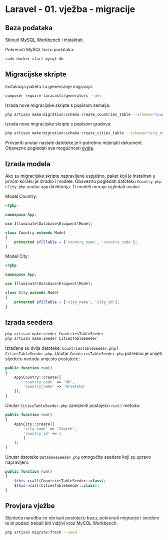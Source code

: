 # Laravel - 01. vježba - migracije

## Baza podataka

Skinuti [MySQL Workbench](https://dev.mysql.com/get/Downloads/MySQLGUITools/mysql-workbench-community_8.0.13-1ubuntu18.10_amd64.deb) i instalirati.

Pokrenuti MySQL bazu podataka:
```bash
sudo docker start mysql-db
```

## Migracijske skripte

Instalacija paketa za generiranje migracija:
```bash
composer require laracasts/generators --dev
```
Izrada nove migracijske skripte s popisom zemalja:
```bash
php artisan make:migration:schema create_countries_table --schema="country_code:string:unique, country_name:string"
```

Izrada nove migracijske skripte s popisom gradova:
```bash
php artisan make:migration:schema create_cities_table --schema="city_name:string, country_id:unsignedInteger:foreign"
```

Provjeriti unutar nastale datoteke je li potrebno mijenjati dokument. Obavezno pogledati sve mogućnosti [ovdje](https://laravel.com/docs/5.7/migrations#columns).

## Izrada modela

Ako su migracijske skripte napravljene uspješno, paket koji je instaliran u prvom koraku je izradio i modele. Obavezno pogledati datoteku `Country.php` i `City.php` unutar `app` direktorija. Ti modeli moraju izgledati ovako:

Model Country:

```php
<?php

namespace App;

use Illuminate\Database\Eloquent\Model;

class Country extends Model
{
    protected $fillable = ['country_name', 'country_code'];
}
```

Model City:

```php
<?php

namespace App;

use Illuminate\Database\Eloquent\Model;

class City extends Model
{
    protected $fillable = ['city_name', 'city_id'];
}
```

## Izrada seedera
```bash
php artisan make:seeder CountriesTableSeeder
php artisan make:seeder CitiesTableSeeder
```

Izrađene su dvije datoteke: `CountriesTableSeeder.php` i `CitiesTableSeeder.php`. Unutar `CountriesTableSeeder.php` potrebno je unijeti sljedeću metodu umjesto postojeće:

```php
public function run()
{
    App\Country::create([
        'country_code' => 'HR',
        'country_name' => 'Hrvatska'
    ]);
}
```
Unutar `CitiesTableSeeder.php` zamijeniti postojeću `run()` metodu:

```php
public function run()
{
    App\City::create([
        'city_name' => 'Zagreb',
        'country_id' => 1
        ]
    );
}
```

Unutar datoteke `DatabaseSeeder.php` omogućite seedere koji su upravo napravljeni:

```php
public function run()
{
    $this->call(CountriesTableSeeder::class);
    $this->call(CitiesTableSeeder::class);
}
```

## Provjera vježbe
Sljedeća naredba će obrisati postojeću bazu, pokrenuti migracije i seedere te bi podaci trebali biti vidljivi kroz MySQL Workbench.

```bash
php artisan migrate:fresh --seed
```

